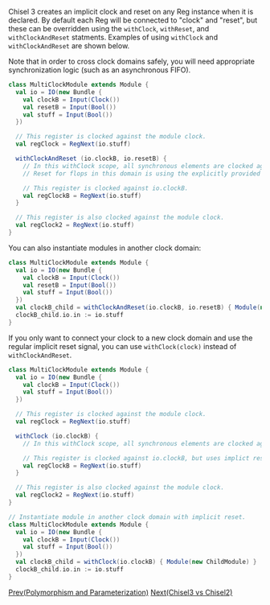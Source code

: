 Chisel 3 creates an implicit clock and reset on any Reg instance when it is declared.  By default each Reg will be connected to "clock" and "reset", but these can be overridden using the `withClock`, `withReset`, and `withClockAndReset` statments.  Examples of using `withClock` and `withClockAndReset` are shown below.

Note that in order to cross clock domains safely, you will need appropriate synchronization logic (such as an asynchronous FIFO).

```scala
class MultiClockModule extends Module {
  val io = IO(new Bundle {
    val clockB = Input(Clock())
    val resetB = Input(Bool())
    val stuff = Input(Bool())
  })

  // This register is clocked against the module clock.
  val regClock = RegNext(io.stuff)

  withClockAndReset (io.clockB, io.resetB) {
    // In this withClock scope, all synchronous elements are clocked against io.clockB.
    // Reset for flops in this domain is using the explicitly provided reset io.resetB.

    // This register is clocked against io.clockB.
    val regClockB = RegNext(io.stuff)
  }

  // This register is also clocked against the module clock.
  val regClock2 = RegNext(io.stuff)
}
```

You can also instantiate modules in another clock domain:

```scala
class MultiClockModule extends Module {
  val io = IO(new Bundle {
    val clockB = Input(Clock())
    val resetB = Input(Bool())
    val stuff = Input(Bool())
  })
  val clockB_child = withClockAndReset(io.clockB, io.resetB) { Module(new ChildModule) }
  clockB_child.io.in := io.stuff
}
```

If you only want to connect your clock to a new clock domain and use the regular implicit reset signal, you can use `withClock(clock)` instead of `withClockAndReset`.

```scala
class MultiClockModule extends Module {
  val io = IO(new Bundle {
    val clockB = Input(Clock())
    val stuff = Input(Bool())
  })

  // This register is clocked against the module clock.
  val regClock = RegNext(io.stuff)

  withClock (io.clockB) {
    // In this withClock scope, all synchronous elements are clocked against io.clockB.

    // This register is clocked against io.clockB, but uses implict reset from the parent context.
    val regClockB = RegNext(io.stuff)
  }

  // This register is also clocked against the module clock.
  val regClock2 = RegNext(io.stuff)
}

// Instantiate module in another clock domain with implicit reset.
class MultiClockModule extends Module {
  val io = IO(new Bundle {
    val clockB = Input(Clock())
    val stuff = Input(Bool())
  })
  val clockB_child = withClock(io.clockB) { Module(new ChildModule) }
  clockB_child.io.in := io.stuff
}

```

[Prev(Polymorphism and Parameterization)](Polymorphism-and-Parameterization) [Next(Chisel3 vs Chisel2)](Chisel3-vs-Chisel2)

